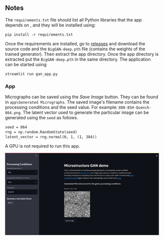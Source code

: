 ## Notes
The `requirements.txt` file should list all Python libraries that the app depends on , and they will be installed using:

```
pip install -r requirements.txt
```
Once the requirements are installed,
go to [releases](https://github.com/safi842/Microstructure-GAN/releases) and download the source code and the `BigGAN-deep.pth` file (contains the weights of the trained generator). Then extract the app directory. 
Once the app directory is extracted put the `BigGAN-deep.pth` in the same directory. The application can be started using 
```
streamlit run gan_app.py
```
### App 
Micrographs can be saved using the *Save Image* button. They can be found in `app\Generated Micrographs`. The saved image's filename contains the processing conditions and the seed value. For example: `800-85H-Quench-864.png`. The latent vector used to generate the particular image can be generated using the `seed` as follows.
```
seed = 864
rng = np.random.RandomState(seed)
latent_vector = rng.normal(0, 1, (1, 384))
```
A GPU is not required to run this app.
<p align="center">
  <img src="https://github.com/safi842/Microstructure-GAN/blob/0e8655e5c6db3e0bf0cd47461ee084d42cf06269/app/GAN%20App%20demo.png" width="1001" />
</p>
